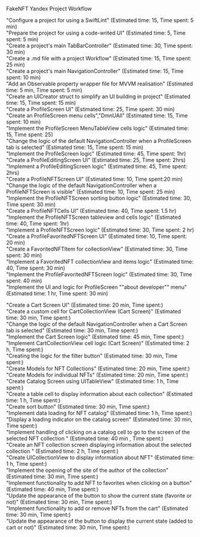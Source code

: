 FakeNFT Yandex Project Workflow

"Configure a project for using a SwiftLint" (Estimated time: 15, Time spent: 5 min)\
"Prepare the project for using a code-writed UI" (Estimated time: 5, Time spent: 5 min)\
"Create a project's main TabBarController" (Estimated time: 30, Time spent: 30 min)\
"Create a .md file with a project Workflow" (Estimated time: 15, Time spent: 25 min)\
"Create a project's main NavigationController" (Estimated time: 15, Time spent: 10 min)\
"Add an Observable property wrapper file for MVVM realisation" (Estimated time: 5 min, Time spent: 5 min)\
"Create an UICreator struct to simplify an UI building in project" (Estimated time: 15, Time spent: 15 min)\
"Create a ProfileScreen UI" (Estimated time: 25, Time spent: 30 min)\
"Create an ProfileScreen menu cells","DmnUAll" (Estimated time: 15, Time spent: 10 min)\
"Implement the ProfileScreen MenuTableView cells logic" (Estimated time: 15, Time spent: 25)\
"Change the logic of the default NavigationController when a ProfileScreen tab is selected" (Estimated time: 15, Time spent: 15 min)\
"Implement the ProfileScreen logic" (Estimated time: 45, Time spent: 1hr)\
"Create a ProfileEditingScreen UI" (Estimated time: 25, Time spent: 2hrs)\
"Implement a ProfileEditingScreen logic" (Estimated time: 45, Time spent: 2hrs)\
"Create a ProfileNFTScreen UI" (Estimated time: 10, Time spent:20 min)\
"Change the logic of the default NavigationController when a ProfileNFTScreen is visible" (Estimated time: 10, Time spent: 25 min)\
"Implement the ProfileNFTScreen sorting button logic" (Estimated time: 30, Time spent: 30 min)\
"Create a ProfileNFTCells UI" (Estimated time: 40, Time spent: 1.5 hr)\
"Implement the ProfileNFTScreen tableview and cells logic" (Estimated time: 40, Time spent: 1hr)\
"Implement a ProfileNFTScreen logic" (Estimated time: 30, Time spent: 2 hr)\
"Create a ProfileFavoritedNFTScreen UI" (Estimated time: 10, Time spent: 20 min)\
"Create a FavoritedNFTItem for collectionView" (Estimated time: 30, Time spent: 30 min)\
"Implement a FavoritedNFT collectionView and items logic" (Estimated time: 40, Time spent: 30 min)\
"Implement the ProfileFavoritedNFTScreen logic" (Estimated time: 30, Time spent: 40 min)\
"Implement the UI and logic for ProfileScreen ""about developer"" menu" (Estimated time: 1 hr, Time spent: 30 min)

"Create a Cart Screen UI" (Estimated time: 20 min, Time spent:)\
"Create a custom cell for CartCollectionView (Cart Screen)" (Estimated time: 30 min, Time spent:)\
"Change the logic of the default NavigationController when a Cart Screen tab is selected" (Estimated time: 30 min, Time spent:)\
"Implement the Cart Screen logic" (Estimated time: 45 min, Time spent:)\
"Implement CartCollectionView cell logic (Cart Screen)" (Estimated time: 2 h, Time spent:)\
"Creating the logic for the filter button" (Estimated time: 30 min, Time spent:)\
"Create Models for NFT Collections" (Estimated time: 20 min, Time spent:)\
"Create Models for individual NFTs" (Estimated time: 20 min, Time spent:)\
"Create Catalog Screen using UITableView" (Estimated time: 1 h, Time spent:)\
"Create a table cell to display information about each collection" (Estimated time: 1 h, Time spent:)\
"Create sort button" (Estimated time: 30 min, Time spent:)\
"Implement data loading for NFT catalog" (Estimated time: 1 h, Time spent:)\
"Display a loading indicator on the catalog screen" (Estimated time: 30 min, Time spent:)\
"Implement handling of clicking on a catalog cell to go to the screen of the selected NFT collection
" (Estimated time: 40 min , Time spent:)\
"Create an NFT collection screen displaying information about the selected collection
" (Estimated time: 2 h, Time spent:)\
"Create UICollectionView to display information about NFT" (Estimated time: 1 h, Time spent:)\
"Implement the opening of the site of the author of the collection" (Estimated time: 30 min, Time spent:)\
"Implement functionality to add NFT to favorites when clicking on a button" (Estimated time: 40 min, Time spent:)\
"Update the appearance of the button to show the current state (favorite or not)" (Estimated time: 30 min, Time spent:)\
"Implement functionality to add or remove NFTs from the cart" (Estimated time: 30 min, Time spent:)\
"Update the appearance of the button to display the current state (added to cart or not)" (Estimated time: 30 min, Time spent:)


